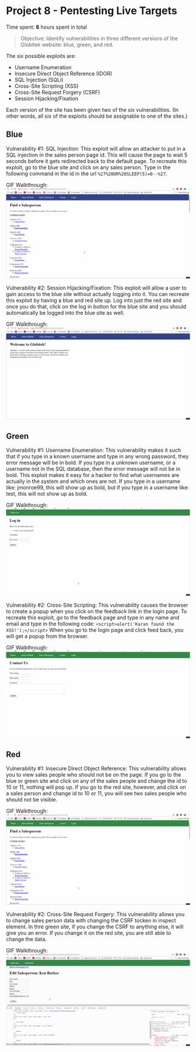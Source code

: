 # Project 8 - Pentesting Live Targets

Time spent: **6** hours spent in total

> Objective: Identify vulnerabilities in three different versions of the Globitek website: blue, green, and red.

The six possible exploits are:
* Username Enumeration
* Insecure Direct Object Reference (IDOR)
* SQL Injection (SQLi)
* Cross-Site Scripting (XSS)
* Cross-Site Request Forgery (CSRF)
* Session Hijacking/Fixation

Each version of the site has been given two of the six vulnerabilities. (In other words, all six of the exploits should be assignable to one of the sites.)

## Blue

Vulnerability #1:  SQL Injection: This exploit will allow an attacker to put in a SQL injection in the sales person page id.  This will cause the page to wait 5 seconds before it gets redirected back to the default page.  To recreate this exploit, go to the blue site and click on any sales person.  Type in the following command in the id in the url `%27%20OR%20SLEEP(5)=0--%27`.  

GIF Walkthrough:  <img src="https://github.com/KaranHirani/Week-8-Assignment/blob/master/assignment8_4.gif?raw=true" alt="Girl in a jacket">

Vulnerability #2: Session Hijacking/Fixation:  This exploit will allow a user to gain access to the blue site without actually logging into it.  You can recreate this exploit by having a blue and red site up.  Log into just the red site and once you do that, click on the log in button for the blue site and you should automatically be logged into the blue site as well.

GIF Walkthrough:  <img src="https://github.com/KaranHirani/Week-8-Assignment/blob/master/assignment8_5.gif?raw=true" alt="Girl in a jacket">


## Green

Vulnerability #1: Username Enumeration: This vulnerability makes it such that if you type in a known username and type in any wrong password, they error message will be in bold.  If you type in a unknown username, or a username not in the SQL database, then the error message will not be in bold.  This exploit makes it easy for a hacker to find what usernames are actually in the system and which ones are not.  If you type in a username like: jmonroe99, this will show up as bold, but if you type in a username like: test, this will not show up as bold.

GIF Walkthrough:  <img src="https://github.com/KaranHirani/Week-8-Assignment/blob/master/assignment8_1.gif?raw=true" alt="Girl in a jacket">

Vulnerability #2:  Cross-Site Scripting: This vulnerability causes the browser to create a popup when you click on the feedback link in the login page.  To recreate this exploit, go to the feedback page and type in any name and email and type in the following code:   `<script>alert('Karan found the XSS!');</script>` When you go to the login page and click feed back, you will get a popup from the browser.

GIF Walkthrough:  <img src="https://github.com/KaranHirani/Week-8-Assignment/blob/master/assignment8_2.gif?raw=true" alt="Girl in a jacket">

## Red

Vulnerability #1: Insecure Direct Object Reference: This vulnerability allows you to view sales people who should not be on the page.  If you go to the blue or green site and click on any of the sales people and change the id to 10 or 11, nothing will pop up.  If you go to the red site, however, and click on a sales person and change id to 10 or 11, you will see two sales people who should not be visible.

GIF Walkthrough:  <img src="https://github.com/KaranHirani/Week-8-Assignment/blob/master/assignment8_3.gif?raw=true" alt="Girl in a jacket">

Vulnerability #2: Cross-Site Request Forgery: This vulnerability allows you to change sales person data with changing the CSRF tocken in inspect element.  In thre green site, if you change the CSRF to anything else, it will give you an error.  If you change it on the red site, you are still able to change the data.

GIF Walkthrough:  <img src="https://github.com/KaranHirani/Week-8-Assignment/blob/master/assignment8_6.gif?raw=true" alt="Girl in a jacket">



